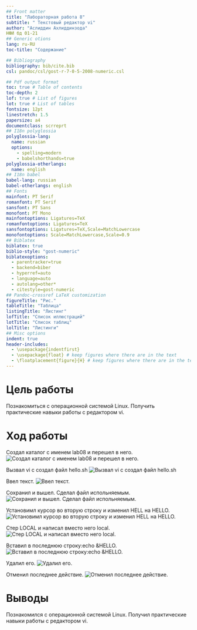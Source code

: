 ```yaml
---
## Front matter
title: "Лабораторная работа 8"
subtitle: " Текстовый редактор vi"
author: "Аслиддин Ахлиддинзода"
НФИ бд 01-21
## Generic otions
lang: ru-RU
toc-title: "Содержание"

## Bibliography
bibliography: bib/cite.bib
csl: pandoc/csl/gost-r-7-0-5-2008-numeric.csl

## Pdf output format
toc: true # Table of contents
toc-depth: 2
lof: true # List of figures
lot: true # List of tables
fontsize: 12pt
linestretch: 1.5
papersize: a4
documentclass: scrreprt
## I18n polyglossia
polyglossia-lang:
  name: russian
  options:
	- spelling=modern
	- babelshorthands=true
polyglossia-otherlangs:
  name: english
## I18n babel
babel-lang: russian
babel-otherlangs: english
## Fonts
mainfont: PT Serif
romanfont: PT Serif
sansfont: PT Sans
monofont: PT Mono
mainfontoptions: Ligatures=TeX
romanfontoptions: Ligatures=TeX
sansfontoptions: Ligatures=TeX,Scale=MatchLowercase
monofontoptions: Scale=MatchLowercase,Scale=0.9
## Biblatex
biblatex: true
biblio-style: "gost-numeric"
biblatexoptions:
  - parentracker=true
  - backend=biber
  - hyperref=auto
  - language=auto
  - autolang=other*
  - citestyle=gost-numeric
## Pandoc-crossref LaTeX customization
figureTitle: "Рис."
tableTitle: "Таблица"
listingTitle: "Листинг"
lofTitle: "Список иллюстраций"
lotTitle: "Список таблиц"
lolTitle: "Листинги"
## Misc options
indent: true
header-includes:
  - \usepackage{indentfirst}
  - \usepackage{float} # keep figures where there are in the text
  - \floatplacement{figure}{H} # keep figures where there are in the text
---
```


# Цель работы

Познакомиться с операционной системой Linux. Получить практические навыки работы с редактором vi.

# Ход работы

Создал каталог с именем lab08 и перешел в него.
![Создал каталог с именем lab08 и перешел в него.](https://sun9-83.userapi.com/s/v1/if2/eGQwQw3Lnol1LHg7D4dNr6kS3aX6AT75ezDP9IFvd8rA_KNoF6o1kZbeT-pz87RYffGTSL8BEmBSdZfhrsq-uoEZ.jpg?size=369x224&quality=96&type=album)

Вызвал vi  с создал файл hello.sh
![Вызвал vi  с создал файл hello.sh](https://sun9-52.userapi.com/s/v1/if2/hohalfVtbuAck9UPEBXN-UHKo3EOZ5vmTQUJlRh7iVoMLON9HaAlmIi5FIOvB8uSauPLqxewhu7WXcODvG64mUbj.jpg?size=276x15&quality=96&type=album)

Ввел текст.
![Ввел текст.](https://sun9-64.userapi.com/s/v1/if2/TEiF67hLjSQezmYeHEpCQsIpeDs0XjmhEb0hbvF6_Y_6Aey-N-irj6AB17Utw3EtpEvYO5ilVvMdImUbziQwit3M.jpg?size=116x287&quality=96&type=album)

Сохранил и вышел. Сделал файл испольняемым.
![Сохранил и вышел. Сделал файл испольняемым.](https://sun9-53.userapi.com/s/v1/if2/CNlnkAz23KQKKDcUNQymEnC5-y0cEcs3NJChT2xcGG3gzrl4P0ziLorFn_AdXK_vTQYXaIwoKt2ZcJRSWVuUk3jH.jpg?size=297x25&quality=96&type=album)

Установимл курсор во вторую строку и изменил HELL на HELLO.
![Установимл курсор во вторую строку и изменил HELL на HELLO.](https://sun9-35.userapi.com/s/v1/if2/raAdxBRl7fJRlnC4-sjaB1-OsGsJBamaiLbpkwX4scwoEmdsiWwTkrFXfaJATK-evCuGO96QzfAQmwifURa2aUgt.jpg?size=110x99&quality=96&type=album)

Стер LOCAL и написал вместо него local. 
![Стер LOCAL и написал вместо него local.](https://sun9-6.userapi.com/s/v1/if2/6cIihyCT0A_ZjwJwkF8zSixMmTdZm1bfgHWHkKliyOjeIvgPhYEZsuQ6_JOaTpZif9FQtxEJOHU66sPVqjWCfuOP.jpg?size=108x96&quality=96&type=album)

Вставил в последнюю строку:echo &HELLO.
![Вставил в последнюю строку:echo &HELLO.](https://sun9-46.userapi.com/s/v1/if2/KOVabl8oyf0wjvhj7J0lsD9QFQzlzyPTKOLwThUzyabDEm0iy3qO6wO3KU5rIfc7vLMoOFNVDvc33bPGJHzdOI3v.jpg?size=114x101&quality=96&type=album)

Удалил его.
![Удалил его.](https://sun9-2.userapi.com/s/v1/if2/gbjA0JCgOckxeDXB6UqbjzYM1M8I9Z2NXRHzI4f9qniEcxdFdUkJKzWTD4Lhbzd56kf2DfVQNvIrgPKpx0FW_B50.jpg?size=73x16&quality=96&type=album)

Отменил последнее действие.
![Отменил последнее действие.](https://sun9-46.userapi.com/s/v1/if2/KOVabl8oyf0wjvhj7J0lsD9QFQzlzyPTKOLwThUzyabDEm0iy3qO6wO3KU5rIfc7vLMoOFNVDvc33bPGJHzdOI3v.jpg?size=114x101&quality=96&type=album)

# Выводы

Познакомился с операционной системой Linux. Получил практические навыки работы с редактором vi.
